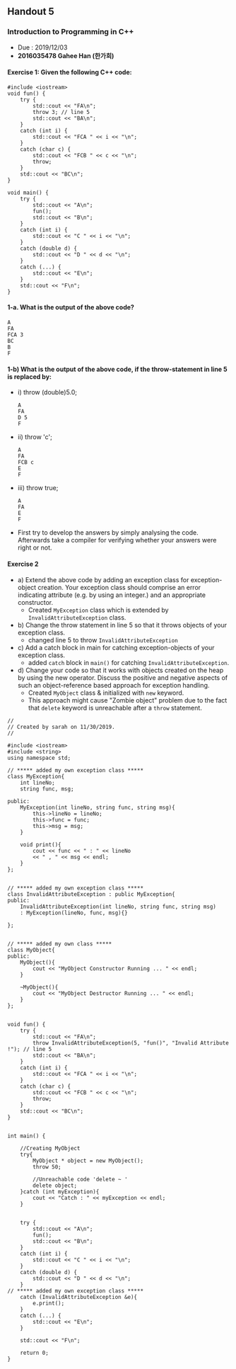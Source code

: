 ## Handout 5
### Introduction to Programming in C++
* Due : 2019/12/03
* **2016035478 Gahee Han (한가희)** 

#### Exercise 1: Given the following C++ code:

```
#include <iostream>
void fun() {
	try {
		std::cout << "FA\n";
		throw 3; // line 5
		std::cout << "BA\n";
	}
	catch (int i) {
		std::cout << "FCA " << i << "\n";
	}
	catch (char c) {
		std::cout << "FCB " << c << "\n";
		throw;
	}
	std::cout << "BC\n";
}

void main() {
	try {
		std::cout << "A\n"; 
		fun();
		std::cout << "B\n"; 
	}
	catch (int i) { 
		std::cout << "C " << i << "\n"; 
	}
	catch (double d) { 
		std::cout << "D " << d << "\n"; 
	}
	catch (...) { 
		std::cout << "E\n";
	}
	std::cout << "F\n";
}
```
 
#### 1-a. What is the output of the above code?

```
A
FA
FCA 3
BC
B
F
```

#### 1-b) What is the output of the above code, if the throw-statement in line 5 is replaced by:

* i) throw (double)5.0;

    ```
    A
    FA
    D 5
    F
    ```
  
* ii) throw 'c';

    ```
    A
    FA
    FCB c
    E
    F
    ```

* iii) throw true;

    ```
    A
    FA
    E
    F
    ```

* First try to develop the answers by simply analysing the code. Afterwards take a compiler for verifying whether your answers were right or not.	


#### Exercise 2

* a) Extend the above code by adding an exception class for exception-object creation. Your exception class should comprise an error indicating attribute (e.g. by using an integer.) and an appropriate constructor.
    * Created `MyException` class which is extended by `InvalidAttributeException` class. 
* b) Change the throw statement in line 5 so that it throws objects of your exception class.
    * changed line 5 to throw `InvalidAttributeException` 
* c) Add a catch block in main for catching exception-objects of your exception class.
    * added `catch` block in `main()` for catching `InvalidAttributeException`.
* d) Change your code so that it works with objects created on the heap by using the new operator. Discuss the positive and negative aspects of such an object-reference based approach for exception handling.
    * Created `MyObject` class & initialized with `new` keyword. 
    * This approach might cause "Zombie object" problem due to the fact that `delete` keyword is unreachable after a `throw` statement.   

```
//
// Created by sarah on 11/30/2019.
//

#include <iostream>
#include <string>
using namespace std;

// ***** added my own exception class *****
class MyException{
    int lineNo;
    string func, msg;

public:
    MyException(int lineNo, string func, string msg){
        this->lineNo = lineNo;
        this->func = func;
        this->msg = msg;
    }

    void print(){
        cout << func << " : " << lineNo
        << " , " << msg << endl;
    }
};


// ***** added my own exception class *****
class InvalidAttributeException : public MyException{
public:
    InvalidAttributeException(int lineNo, string func, string msg)
    : MyException(lineNo, func, msg){}

};


// ***** added my own class *****
class MyObject{
public:
    MyObject(){
        cout << "MyObject Constructor Running ... " << endl;
    }

    ~MyObject(){
        cout << "MyObject Destructor Running ... " << endl;
    }
};


void fun() {
    try {
        std::cout << "FA\n";
        throw InvalidAttributeException(5, "fun()", "Invalid Attribute !"); // line 5
        std::cout << "BA\n";
    }
    catch (int i) {
        std::cout << "FCA " << i << "\n";
    }
    catch (char c) {
        std::cout << "FCB " << c << "\n";
        throw;
    }
    std::cout << "BC\n";
}


int main() {

    //Creating MyObject
    try{
        MyObject * object = new MyObject();
        throw 50; 
        
        //Unreachable code 'delete ~ ' 
        delete object; 
    }catch (int myException){
        cout << "Catch : " << myException << endl; 
    }


    try {
        std::cout << "A\n";
        fun();
        std::cout << "B\n";
    }
    catch (int i) {
        std::cout << "C " << i << "\n";
    }
    catch (double d) {
        std::cout << "D " << d << "\n";
    }
// ***** added my own exception class ***** 
    catch (InvalidAttributeException &e){
        e.print();
    }
    catch (...) {
        std::cout << "E\n";
    }

    std::cout << "F\n";

    return 0;
}

```